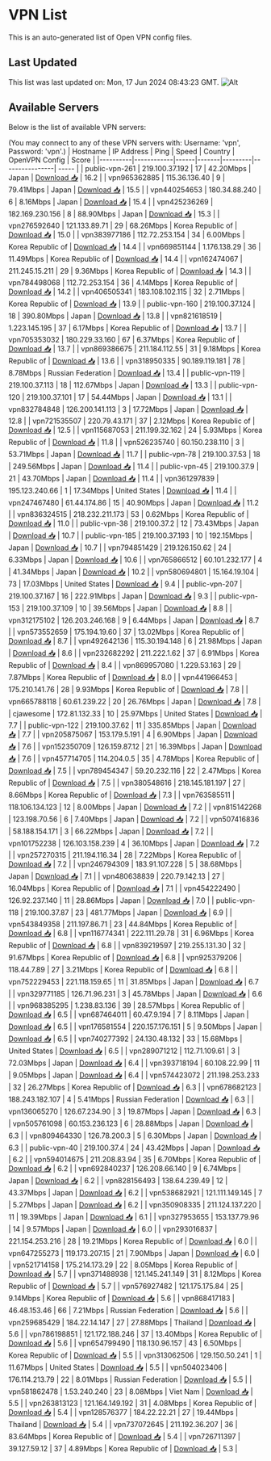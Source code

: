 # VPN List

This is an auto-generated list of Open VPN config files.

## Last Updated

This list was last updated on: Mon, 17 Jun 2024 08:43:23 GMT.
![Alt](https://repobeats.axiom.co/api/embed/186b98318ef1479477931607c1ad7d823f12451f.svg "Repobeats analytics image")

## Available Servers

Below is the list of available VPN servers:

(You may connect to any of these VPN servers with: Username: 'vpn', Password: 'vpn'.)
| Hostname | IP Address | Ping | Speed | Country | OpenVPN Config | Score |
|----------|------------|------|-------|---------|----------------| ----- |
| public-vpn-261 | 219.100.37.192 | 17 | 42.20Mbps | Japan | [Download 📥](./configs/server_0_JP.ovpn) | 16.2 |
| vpn965362885 | 115.36.136.40 | 9 | 79.41Mbps | Japan | [Download 📥](./configs/server_1_JP.ovpn) | 15.5 |
| vpn440254653 | 180.34.88.240 | 6 | 8.16Mbps | Japan | [Download 📥](./configs/server_2_JP.ovpn) | 15.4 |
| vpn425236269 | 182.169.230.156 | 8 | 88.90Mbps | Japan | [Download 📥](./configs/server_3_JP.ovpn) | 15.3 |
| vpn276592640 | 121.133.89.71 | 29 | 68.26Mbps | Korea Republic of | [Download 📥](./configs/server_4_KR.ovpn) | 15.0 |
| vpn383977186 | 112.72.253.154 | 34 | 6.00Mbps | Korea Republic of | [Download 📥](./configs/server_5_KR.ovpn) | 14.4 |
| vpn669851144 | 1.176.138.29 | 36 | 11.49Mbps | Korea Republic of | [Download 📥](./configs/server_6_KR.ovpn) | 14.4 |
| vpn162474067 | 211.245.15.211 | 29 | 9.36Mbps | Korea Republic of | [Download 📥](./configs/server_7_KR.ovpn) | 14.3 |
| vpn784498068 | 112.72.253.154 | 36 | 4.14Mbps | Korea Republic of | [Download 📥](./configs/server_8_KR.ovpn) | 14.2 |
| vpn406505341 | 183.108.102.115 | 32 | 2.71Mbps | Korea Republic of | [Download 📥](./configs/server_9_KR.ovpn) | 13.9 |
| public-vpn-160 | 219.100.37.124 | 18 | 390.80Mbps | Japan | [Download 📥](./configs/server_10_JP.ovpn) | 13.8 |
| vpn821618519 | 1.223.145.195 | 37 | 6.17Mbps | Korea Republic of | [Download 📥](./configs/server_11_KR.ovpn) | 13.7 |
| vpn705353032 | 180.229.33.160 | 67 | 6.37Mbps | Korea Republic of | [Download 📥](./configs/server_12_KR.ovpn) | 13.7 |
| vpn869386675 | 211.184.112.55 | 31 | 9.18Mbps | Korea Republic of | [Download 📥](./configs/server_13_KR.ovpn) | 13.6 |
| vpn318950335 | 90.189.119.181 | 78 | 8.78Mbps | Russian Federation | [Download 📥](./configs/server_14_RU.ovpn) | 13.4 |
| public-vpn-119 | 219.100.37.113 | 18 | 112.67Mbps | Japan | [Download 📥](./configs/server_15_JP.ovpn) | 13.3 |
| public-vpn-120 | 219.100.37.101 | 17 | 54.44Mbps | Japan | [Download 📥](./configs/server_16_JP.ovpn) | 13.1 |
| vpn832784848 | 126.200.141.113 | 3 | 17.72Mbps | Japan | [Download 📥](./configs/server_17_JP.ovpn) | 12.8 |
| vpn721535507 | 220.79.43.171 | 37 | 2.12Mbps | Korea Republic of | [Download 📥](./configs/server_18_KR.ovpn) | 12.5 |
| vpn115687053 | 211.199.32.162 | 24 | 5.93Mbps | Korea Republic of | [Download 📥](./configs/server_19_KR.ovpn) | 11.8 |
| vpn526235740 | 60.150.238.110 | 3 | 53.71Mbps | Japan | [Download 📥](./configs/server_20_JP.ovpn) | 11.7 |
| public-vpn-78 | 219.100.37.53 | 18 | 249.56Mbps | Japan | [Download 📥](./configs/server_21_JP.ovpn) | 11.4 |
| public-vpn-45 | 219.100.37.9 | 21 | 43.70Mbps | Japan | [Download 📥](./configs/server_22_JP.ovpn) | 11.4 |
| vpn361297839 | 195.123.240.66 | 1 | 17.34Mbps | United States | [Download 📥](./configs/server_23_US.ovpn) | 11.4 |
| vpn247467480 | 61.44.174.86 | 15 | 40.90Mbps | Japan | [Download 📥](./configs/server_24_JP.ovpn) | 11.2 |
| vpn836324515 | 218.232.211.173 | 53 | 0.62Mbps | Korea Republic of | [Download 📥](./configs/server_25_KR.ovpn) | 11.0 |
| public-vpn-38 | 219.100.37.2 | 12 | 73.43Mbps | Japan | [Download 📥](./configs/server_26_JP.ovpn) | 10.7 |
| public-vpn-185 | 219.100.37.193 | 10 | 192.15Mbps | Japan | [Download 📥](./configs/server_27_JP.ovpn) | 10.7 |
| vpn794851429 | 219.126.150.62 | 24 | 6.33Mbps | Japan | [Download 📥](./configs/server_28_JP.ovpn) | 10.6 |
| vpn765866512 | 60.101.232.177 | 4 | 41.34Mbps | Japan | [Download 📥](./configs/server_29_JP.ovpn) | 10.2 |
| vpn580694801 | 15.164.19.104 | 73 | 17.03Mbps | United States | [Download 📥](./configs/server_30_US.ovpn) | 9.4 |
| public-vpn-207 | 219.100.37.167 | 16 | 222.91Mbps | Japan | [Download 📥](./configs/server_31_JP.ovpn) | 9.3 |
| public-vpn-153 | 219.100.37.109 | 10 | 39.56Mbps | Japan | [Download 📥](./configs/server_32_JP.ovpn) | 8.8 |
| vpn312175102 | 126.203.246.168 | 9 | 6.44Mbps | Japan | [Download 📥](./configs/server_33_JP.ovpn) | 8.7 |
| vpn573552659 | 175.194.19.60 | 37 | 13.02Mbps | Korea Republic of | [Download 📥](./configs/server_34_KR.ovpn) | 8.7 |
| vpn492642136 | 115.30.194.148 | 6 | 21.98Mbps | Japan | [Download 📥](./configs/server_35_JP.ovpn) | 8.6 |
| vpn232682292 | 211.222.1.62 | 37 | 6.91Mbps | Korea Republic of | [Download 📥](./configs/server_36_KR.ovpn) | 8.4 |
| vpn869957080 | 1.229.53.163 | 29 | 7.87Mbps | Korea Republic of | [Download 📥](./configs/server_37_KR.ovpn) | 8.0 |
| vpn441966453 | 175.210.141.76 | 28 | 9.93Mbps | Korea Republic of | [Download 📥](./configs/server_38_KR.ovpn) | 7.8 |
| vpn665788118 | 60.61.239.22 | 20 | 26.76Mbps | Japan | [Download 📥](./configs/server_39_JP.ovpn) | 7.8 |
| cjawesome | 172.81.132.33 | 10 | 25.97Mbps | United States | [Download 📥](./configs/server_40_US.ovpn) | 7.7 |
| public-vpn-122 | 219.100.37.62 | 11 | 335.85Mbps | Japan | [Download 📥](./configs/server_41_JP.ovpn) | 7.7 |
| vpn205875067 | 153.179.5.191 | 4 | 6.90Mbps | Japan | [Download 📥](./configs/server_42_JP.ovpn) | 7.6 |
| vpn152350709 | 126.159.87.12 | 21 | 16.39Mbps | Japan | [Download 📥](./configs/server_43_JP.ovpn) | 7.6 |
| vpn457714705 | 114.204.0.5 | 35 | 4.78Mbps | Korea Republic of | [Download 📥](./configs/server_44_KR.ovpn) | 7.5 |
| vpn789454347 | 59.20.232.116 | 22 | 2.47Mbps | Korea Republic of | [Download 📥](./configs/server_45_KR.ovpn) | 7.5 |
| vpn380548616 | 218.145.181.197 | 27 | 8.66Mbps | Korea Republic of | [Download 📥](./configs/server_46_KR.ovpn) | 7.3 |
| vpn763585511 | 118.106.134.123 | 12 | 8.00Mbps | Japan | [Download 📥](./configs/server_47_JP.ovpn) | 7.2 |
| vpn815142268 | 123.198.70.56 | 6 | 7.40Mbps | Japan | [Download 📥](./configs/server_48_JP.ovpn) | 7.2 |
| vpn507416836 | 58.188.154.171 | 3 | 66.22Mbps | Japan | [Download 📥](./configs/server_49_JP.ovpn) | 7.2 |
| vpn101752238 | 126.103.158.239 | 4 | 36.10Mbps | Japan | [Download 📥](./configs/server_50_JP.ovpn) | 7.2 |
| vpn257270315 | 211.194.116.34 | 28 | 7.22Mbps | Korea Republic of | [Download 📥](./configs/server_51_KR.ovpn) | 7.2 |
| vpn246794309 | 183.91.107.228 | 5 | 38.68Mbps | Japan | [Download 📥](./configs/server_52_JP.ovpn) | 7.1 |
| vpn480638839 | 220.79.142.13 | 27 | 16.04Mbps | Korea Republic of | [Download 📥](./configs/server_53_KR.ovpn) | 7.1 |
| vpn454222490 | 126.92.237.140 | 11 | 28.86Mbps | Japan | [Download 📥](./configs/server_54_JP.ovpn) | 7.0 |
| public-vpn-118 | 219.100.37.87 | 23 | 481.77Mbps | Japan | [Download 📥](./configs/server_55_JP.ovpn) | 6.9 |
| vpn543849358 | 211.197.86.71 | 23 | 44.84Mbps | Korea Republic of | [Download 📥](./configs/server_56_KR.ovpn) | 6.8 |
| vpn116774341 | 222.111.29.78 | 31 | 6.96Mbps | Korea Republic of | [Download 📥](./configs/server_57_KR.ovpn) | 6.8 |
| vpn839219597 | 219.255.131.30 | 32 | 91.67Mbps | Korea Republic of | [Download 📥](./configs/server_58_KR.ovpn) | 6.8 |
| vpn925379206 | 118.44.7.89 | 27 | 3.21Mbps | Korea Republic of | [Download 📥](./configs/server_59_KR.ovpn) | 6.8 |
| vpn752229453 | 221.118.159.65 | 11 | 31.85Mbps | Japan | [Download 📥](./configs/server_60_JP.ovpn) | 6.7 |
| vpn329771185 | 126.71.96.231 | 3 | 45.78Mbps | Japan | [Download 📥](./configs/server_61_JP.ovpn) | 6.6 |
| vpn968385295 | 1.238.83.136 | 39 | 28.57Mbps | Korea Republic of | [Download 📥](./configs/server_62_KR.ovpn) | 6.5 |
| vpn687464011 | 60.47.9.194 | 7 | 8.11Mbps | Japan | [Download 📥](./configs/server_63_JP.ovpn) | 6.5 |
| vpn176581554 | 220.157.176.151 | 5 | 9.50Mbps | Japan | [Download 📥](./configs/server_64_JP.ovpn) | 6.5 |
| vpn740277392 | 24.130.48.132 | 33 | 15.68Mbps | United States | [Download 📥](./configs/server_65_US.ovpn) | 6.5 |
| vpn289071212 | 112.71.109.61 | 3 | 72.03Mbps | Japan | [Download 📥](./configs/server_66_JP.ovpn) | 6.4 |
| vpn393718194 | 60.108.22.99 | 11 | 9.05Mbps | Japan | [Download 📥](./configs/server_67_JP.ovpn) | 6.4 |
| vpn574423072 | 211.198.253.233 | 32 | 26.27Mbps | Korea Republic of | [Download 📥](./configs/server_68_KR.ovpn) | 6.3 |
| vpn678682123 | 188.243.182.107 | 4 | 5.41Mbps | Russian Federation | [Download 📥](./configs/server_69_RU.ovpn) | 6.3 |
| vpn136065270 | 126.67.234.90 | 3 | 19.87Mbps | Japan | [Download 📥](./configs/server_70_JP.ovpn) | 6.3 |
| vpn505761098 | 60.153.236.123 | 6 | 28.88Mbps | Japan | [Download 📥](./configs/server_71_JP.ovpn) | 6.3 |
| vpn809464330 | 126.78.200.3 | 5 | 6.30Mbps | Japan | [Download 📥](./configs/server_72_JP.ovpn) | 6.3 |
| public-vpn-40 | 219.100.37.4 | 24 | 43.42Mbps | Japan | [Download 📥](./configs/server_73_JP.ovpn) | 6.2 |
| vpn594014675 | 211.208.83.94 | 35 | 6.70Mbps | Korea Republic of | [Download 📥](./configs/server_74_KR.ovpn) | 6.2 |
| vpn692840237 | 126.208.66.140 | 9 | 6.74Mbps | Japan | [Download 📥](./configs/server_75_JP.ovpn) | 6.2 |
| vpn828156493 | 138.64.239.49 | 12 | 43.37Mbps | Japan | [Download 📥](./configs/server_76_JP.ovpn) | 6.2 |
| vpn538682921 | 121.111.149.145 | 7 | 5.27Mbps | Japan | [Download 📥](./configs/server_77_JP.ovpn) | 6.2 |
| vpn350908335 | 211.124.137.220 | 11 | 19.39Mbps | Japan | [Download 📥](./configs/server_78_JP.ovpn) | 6.1 |
| vpn327953655 | 153.137.79.96 | 14 | 9.57Mbps | Japan | [Download 📥](./configs/server_79_JP.ovpn) | 6.0 |
| vpn293016837 | 221.154.253.216 | 28 | 19.21Mbps | Korea Republic of | [Download 📥](./configs/server_80_KR.ovpn) | 6.0 |
| vpn647255273 | 119.173.207.15 | 21 | 7.90Mbps | Japan | [Download 📥](./configs/server_81_JP.ovpn) | 6.0 |
| vpn521714158 | 175.214.173.29 | 22 | 8.05Mbps | Korea Republic of | [Download 📥](./configs/server_82_KR.ovpn) | 5.7 |
| vpn371488938 | 121.145.241.149 | 31 | 8.12Mbps | Korea Republic of | [Download 📥](./configs/server_83_KR.ovpn) | 5.7 |
| vpn576927482 | 121.175.175.84 | 25 | 9.14Mbps | Korea Republic of | [Download 📥](./configs/server_84_KR.ovpn) | 5.6 |
| vpn868417183 | 46.48.153.46 | 66 | 7.21Mbps | Russian Federation | [Download 📥](./configs/server_85_RU.ovpn) | 5.6 |
| vpn259685429 | 184.22.14.147 | 27 | 27.88Mbps | Thailand | [Download 📥](./configs/server_86_TH.ovpn) | 5.6 |
| vpn786198851 | 121.172.188.246 | 37 | 13.40Mbps | Korea Republic of | [Download 📥](./configs/server_87_KR.ovpn) | 5.6 |
| vpn654799490 | 118.130.96.157 | 43 | 6.50Mbps | Korea Republic of | [Download 📥](./configs/server_88_KR.ovpn) | 5.5 |
| vpn313062506 | 129.150.50.241 | 1 | 11.67Mbps | United States | [Download 📥](./configs/server_89_US.ovpn) | 5.5 |
| vpn504023406 | 176.114.213.79 | 22 | 8.01Mbps | Russian Federation | [Download 📥](./configs/server_90_RU.ovpn) | 5.5 |
| vpn581862478 | 1.53.240.240 | 23 | 8.08Mbps | Viet Nam | [Download 📥](./configs/server_91_VN.ovpn) | 5.5 |
| vpn263813123 | 121.164.149.192 | 31 | 4.08Mbps | Korea Republic of | [Download 📥](./configs/server_92_KR.ovpn) | 5.4 |
| vpn128576377 | 184.22.22.21 | 27 | 19.44Mbps | Thailand | [Download 📥](./configs/server_93_TH.ovpn) | 5.4 |
| vpn737072645 | 211.192.36.207 | 36 | 83.64Mbps | Korea Republic of | [Download 📥](./configs/server_94_KR.ovpn) | 5.4 |
| vpn726711397 | 39.127.59.12 | 37 | 4.89Mbps | Korea Republic of | [Download 📥](./configs/server_95_KR.ovpn) | 5.3 |
